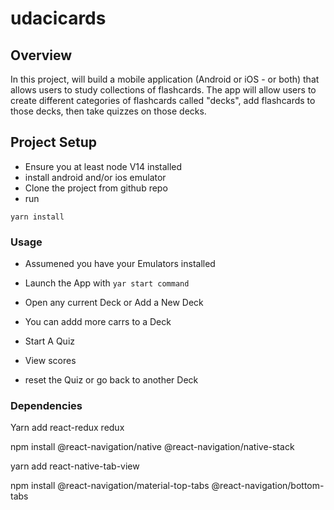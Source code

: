# udacicards
## Overview
In this project, will build a mobile application (Android or iOS - or both) that allows users to study collections of flashcards. The app will allow users to create different categories of flashcards called "decks", add flashcards to those decks, then take quizzes on those decks.

## Project Setup
- Ensure you at least node V14 installed
- install android and/or ios emulator
- Clone the project from github repo
- run 
```
yarn install 
```

### Usage
- Assumened you have your Emulators installed

- Launch the App with `yar start command`
- Open any current Deck or Add a New Deck
- You can addd more carrs to a Deck
- Start A Quiz
- View scores
- reset the Quiz or go back to another Deck


### Dependencies

Yarn add react-redux redux

npm install @react-navigation/native @react-navigation/native-stack

yarn add react-native-tab-view

npm install @react-navigation/material-top-tabs @react-navigation/bottom-tabs
